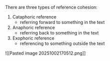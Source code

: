 There are three types of reference cohesion:
1. Cataphoric reference
	- referring forward to something in the text
2. Anaphoric reference
	- referring back to something in the text
3. Exophoric reference
	- referencing to something outside the text

![[Pasted image 20251002170512.png]]